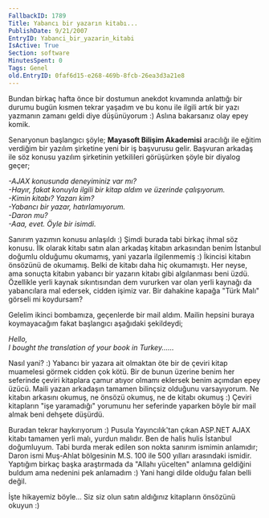 ```yaml
---
FallbackID: 1789
Title: Yabancı bir yazarın kitabı...
PublishDate: 9/21/2007
EntryID: Yabanci_bir_yazarin_kitabi
IsActive: True
Section: software
MinutesSpent: 0
Tags: Genel
old.EntryID: 0faf6d15-e268-469b-8fcb-26ea3d3a21e8
---
```

Bundan birkaç hafta önce bir dostumun anekdot kıvamında anlattığı bir
durumu bugün kısmen tekrar yaşadım ve bu konu ile ilgili artık bir yazı
yazmanın zamanı geldi diye düşünüyorum :) Aslına bakarsanız olay epey
komik.

Senaryonun başlangıcı şöyle; **Mayasoft Bilişim Akademisi** aracılığı
ile eğitim verdiğim bir yazılım şirketine yeni bir iş başvurusu gelir.
Başvuran arkadaş ile söz konusu yazılım şirketinin yetkilileri
görüşürken şöyle bir diyalog geçer;

*-AJAX konusunda deneyiminiz var mı?\
 -Hayır, fakat konuyla ilgili bir kitap aldım ve üzerinde çalışıyorum.\
 -Kimin kitabı? Yazarı kim?\
 -Yabancı bir yazar, hatırlamıyorum.\
 -Daron mu?\
 -Aaa, evet. Öyle bir isimdi.*

Sanırım yazımın konusu anlaşıldı :) Şimdi burada tabi birkaç ihmal söz
konusu. İlk olarak kitabı satın alan arkadaş kitabın arkasından benim
İstanbul doğumlu olduğumu okumamış, yani yazarla ilgilenmemiş :)
İkincisi kitabın önsözünü de okumamış. Belki de kitabı daha hiç
okumamıştı. Her neyse, ama sonuçta kitabın yabancı bir yazarın kitabı
gibi algılanması beni üzdü. Özellikle yerli kaynak sıkıntısından dem
vururken var olan yerli kaynağı da yabancılara mal edersek, cidden
işimiz var. Bir dahakine kapağa "Türk Malı" görseli mi koydursam?

Gelelim ikinci bombamıza, geçenlerde bir mail aldım. Mailin hepsini
buraya koymayacağım fakat başlangıcı aşağıdaki şekildeydi;

*Hello,\
 I bought the translation of your book in Turkey......*

Nasıl yani? :) Yabancı bir yazara ait olmaktan öte bir de çeviri kitap
muamelesi görmek cidden çok kötü. Bir de bunun üzerine benim her
seferinde çeviri kitaplara çamur atıyor olmamı eklersek benim açımdan
epey üzücü. Maili yazan arkadaşın tamamen bilinçsiz olduğunu
varsayıyorum. Ne kitabın arkasını okumuş, ne önsözü okumuş, ne de kitabı
okumuş :) Çeviri kitapların "işe yaramadığı" yorumunu her seferinde
yaparken böyle bir mail almak beni dehşete düşürdü.

Buradan tekrar haykırıyorum :) Pusula Yayıncılık'tan çıkan ASP.NET AJAX
kitabı tamamen yerli malı, yurdun malıdır. Ben de halis hulis İstanbul
doğumluyum. Tabi burda merak edilen son nokta sanırım ismimin anlamıdır;
Daron ismi Muş-Ahlat bölgesinin M.S. 100 ile 500 yılları arasındaki
ismidir. Yaptığım birkaç başka araştırmada da "Allahı yücelten" anlamına
geldiğini buldum ama nedenini pek anlamadım :) Yani hangi dilde olduğu
falan belli değil.

İşte hikayemiz böyle... Siz siz olun satın aldığınız kitapların önsözünü
okuyun :)


